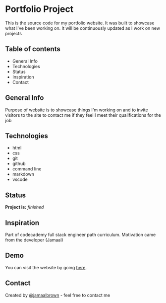 # Portfolio Project

This is the source code for my portfolio website. It was built to showcase what I've been working on. It will be continuously updated as I work on new projects

## Table of contents

* General Info
* Technologies
* Status
* Inspiration
* Contact

## General Info

Purpose of website is to showcase things I'm working on and to invite visitors to the site to contact me if they feel I meet their qualifications for the job

## Technologies

* html
* css
* git
* github
* command line
* markdown
* vscode

## Status

**Project is:** *finished*

## Inspiration

Part of codecademy full stack engineer path curriculum. Motivation came from the developer (Jamaal)

## Demo

You can visit the website by going [here]().

## Contact

Created by [@jamaalbrown](www.jamaalbrown.me) - feel free to contact me